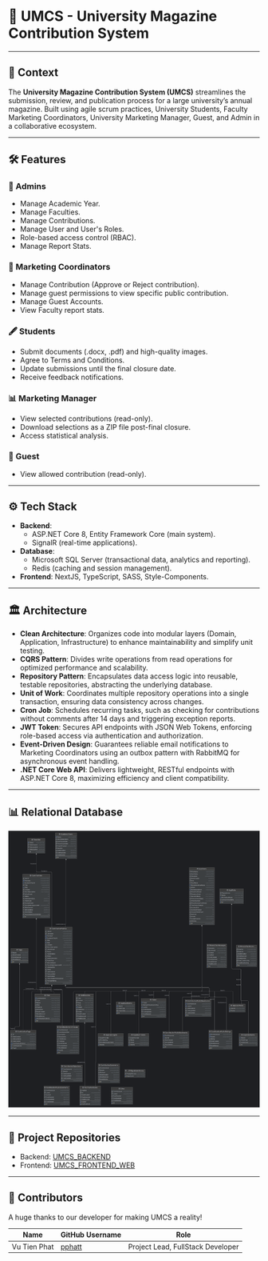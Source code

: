 ﻿# 📖 UMCS - University Magazine Contribution System

---

## 🌟 Context

The **University Magazine Contribution System (UMCS)** streamlines the submission, review, and publication process for a large university’s annual magazine. Built using agile scrum practices, University Students, Faculty Marketing Coordinators, University Marketing Manager, Guest, and Admin in a collaborative ecosystem.

---

## 🛠️ Features

### 🏢 Admins
- Manage Academic Year.
- Manage Faculties.
- Manage Contributions.
- Manage User and User's Roles.
- Role-based access control (RBAC).
- Manage Report Stats.

### 👥 Marketing Coordinators
- Manage Contribution (Approve or Reject contribution).
- Manage guest permissions to view specific public contribution.
- Manage Guest Accounts.
- View Faculty report stats.

### 🖋️ Students
- Submit documents (.docx, .pdf) and high-quality images.
- Agree to Terms and Conditions.
- Update submissions until the final closure date.
- Receive feedback notifications.

### 📊 Marketing Manager
- View selected contributions (read-only).
- Download selections as a ZIP file post-final closure.
- Access statistical analysis.

### 👤 Guest
- View allowed contribution (read-only).

---

## ⚙️ Tech Stack

- **Backend**:
    - ASP.NET Core 8, Entity Framework Core (main system).
    - SignalR (real-time applications).
- **Database**: 
    - Microsoft SQL Server (transactional data, analytics and reporting).
    - Redis (caching and session management).
- **Frontend**: NextJS, TypeScript, SASS, Style-Components.

---

## 🏛️ Architecture

- **Clean Architecture**: Organizes code into modular layers (Domain, Application, Infrastructure) to enhance maintainability and simplify unit testing.
- **CQRS Pattern**: Divides write operations from read operations for optimized performance and scalability.
- **Repository Pattern**: Encapsulates data access logic into reusable, testable repositories, abstracting the underlying database.
- **Unit of Work**: Coordinates multiple repository operations into a single transaction, ensuring data consistency across changes.
- **Cron Job**: Schedules recurring tasks, such as checking for contributions without comments after 14 days and triggering exception reports.
- **JWT Token**: Secures API endpoints with JSON Web Tokens, enforcing role-based access via authentication and authorization.
- **Event-Driven Design**: Guarantees reliable email notifications to Marketing Coordinators using an outbox pattern with RabbitMQ for asynchronous event handling.
- **.NET Core Web API**: Delivers lightweight, RESTful endpoints with ASP.NET Core 8, maximizing efficiency and client compatibility.

---

## 📊 Relational Database

![Relational Database Diagram](./Assets/Images/RelationalDB.png)

---

## 📂 Project Repositories

- Backend: [UMCS_BACKEND](https://github.com/pphatt/enterprise-web-software-development)
- Frontend: [UMCS_FRONTEND_WEB](https://github.com/pphatt/UMCS_FRONTEND_WEB)

---

## 🤝 Contributors

A huge thanks to our developer for making UMCS a reality!

| Name         | GitHub Username                     | Role                               |
|--------------|-------------------------------------|------------------------------------|
| Vu Tien Phat | [pphatt](https://github.com/pphatt) | Project Lead, FullStack  Developer |
